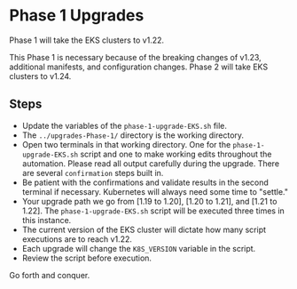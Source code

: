 # Phase 1 Upgrades

Phase 1 will take the EKS clusters to v1.22.

This Phase 1 is necessary because of the breaking changes of v1.23, additional manifests, and configuration changes.
Phase 2 will take EKS clusters to v1.24.

## Steps
- Update the variables of the `phase-1-upgrade-EKS.sh` file.
- The `../upgrades-Phase-1/` directory is the working directory.
- Open two terminals in that working directory. One for the `phase-1-upgrade-EKS.sh` script and one to make working edits throughout the automation. Please read all output carefully during the upgrade. There are several `confirmation` steps built in.
- Be patient with the confirmations and validate results in the second terminal if necessary. Kubernetes will always need some time to "settle."
- Your upgrade path we go from [1.19 to 1.20], [1.20 to 1.21], and [1.21 to 1.22]. The `phase-1-upgrade-EKS.sh` script will be executed three times in this instance.
- The current version of the EKS cluster will dictate how many script executions are to reach v1.22.
- Each upgrade will change the `K8S_VERSION` variable in the script.
- Review the script before execution.

Go forth and conquer.
